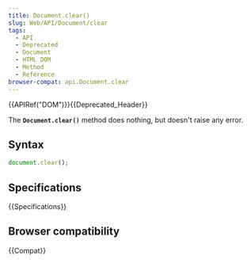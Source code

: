 ```yaml
---
title: Document.clear()
slug: Web/API/Document/clear
tags:
  - API
  - Deprecated
  - Document
  - HTML DOM
  - Method
  - Reference
browser-compat: api.Document.clear
---
```

{{APIRef("DOM")}}{{Deprecated_Header}}

The **`Document.clear()`** method does nothing, but doesn't raise any error.

## Syntax

```js
document.clear();
```

## Specifications

{{Specifications}}

## Browser compatibility

{{Compat}}
